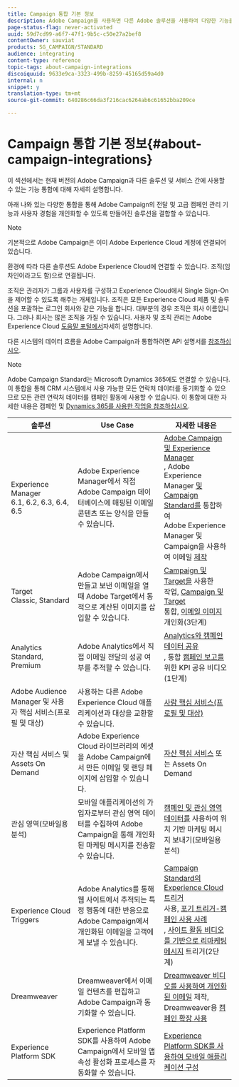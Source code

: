 ```yaml
---
title: Campaign 통합 기본 정보
description: Adobe Campaign을 사용하면 다른 Adobe 솔루션을 사용하여 다양한 기능을 결합할 수 있습니다.
page-status-flag: never-activated
uuid: 59d7cd99-a6f7-47f1-9b5c-c50e27a2bef8
contentOwner: sauviat
products: SG_CAMPAIGN/STANDARD
audience: integrating
content-type: reference
topic-tags: about-campaign-integrations
discoiquuid: 9633e9ca-3323-499b-8259-45165d59a4d0
internal: n
snippet: y
translation-type: tm+mt
source-git-commit: 640286c66da3f216cac6264ab6c61652bba209ce

---
```



# Campaign 통합 기본 정보{#about-campaign-integrations}

이 섹션에서는 현재 버전의 Adobe Campaign과 다른 솔루션 및 서비스 간에 사용할 수 있는 기능 통합에 대해 자세히 설명합니다.

아래 나와 있는 다양한 통합을 통해 Adobe Campaign의 전달 및 고급 캠페인 관리 기능과 사용자 경험을 개인화할 수 있도록 만들어진 솔루션을 결합할 수 있습니다.

>[!NOTE]
>
> 기본적으로 Adobe Campaign은 이미 Adobe Experience Cloud 계정에 연결되어 있습니다.

환경에 따라 다른 솔루션도 Adobe Experience Cloud에 연결할 수 있습니다. 조직(임차인이라고도 함)으로 연결됩니다.

조직은 관리자가 그룹과 사용자를 구성하고 Experience Cloud에서 Single Sign-On을 제어할 수 있도록 해주는 개체입니다. 조직은 모든 Experience Cloud 제품 및 솔루션을 포괄하는 로그인 회사와 같은 기능을 합니다. 대부분의 경우 조직은 회사 이름입니다. 그러나 회사는 많은 조직을 가질 수 있습니다. 사용자 및 조직 관리는 Adobe Experience Cloud [도움말 포털에서](https://marketing.adobe.com/resources/help/ko_KR/mcloud/organizations.html)자세히 설명합니다.

다른 시스템의 데이터 흐름을 Adobe Campaign과 통합하려면 API 설명서를 [참조하십시오](../../api/using/about-campaign-standard-apis.md).

>[!NOTE]
>
>Adobe Campaign Standard는 Microsoft Dynamics 365에도 연결할 수 있습니다.이 통합을 통해 CRM 시스템에서 사용 가능한 모든 연락처 데이터를 동기화할 수 있으므로 모든 관련 연락처 데이터를 캠페인 활동에 사용할 수 있습니다. 이 통합에 대한 자세한 내용은 캠페인 및 [Dynamics 365를 사용한 작업을 참조하십시오](../../integrating/using/working-with-campaign-standard-and-microsoft-dynamics-365.md).


<table> 
 <thead> 
  <tr> 
   <th> 솔루션<br /> </th> 
   <th> Use Case<br /> </th> 
   <th> 자세한 내용은<br /> </th> 
  </tr> 
 </thead> 
 <tbody> 
  <tr> 
   <td> Experience Manager<br /> 6.1, 6.2, 6.3, 6.4, 6.5<br /> </td> 
   <td> Adobe Experience Manager에서 직접 Adobe Campaign 데이터베이스에 매핑된 이메일 콘텐츠 또는 양식을 만들 수 있습니다.<br /> </td> 
   <td> 
     <a href="../../integrating/using/integrating-with-experience-manager.md">Adobe Campaign 및 Experience Manager</a><br/>, Adobe Experience Manager <a href="https://helpx.adobe.com/experience-manager/6-4/sites/administering/using/campaignstandard.html">및 Campaign Standard를</a> 통합하여 <br/>Adobe Experience Manager 및 Campaign을 사용하여 이메일 <a href="https://docs.campaign.adobe.com/doc/standard/getting_started/en/ACS_AEM.html">제작</a> 
    </td> 
  </tr> 
  <tr> 
   <td> Target<br /> Classic, Standard<br /> </td> 
   <td> Adobe Campaign에서 만들고 보낸 이메일을 열 때 Adobe Target에서 동적으로 계산된 이미지를 삽입할 수 있습니다.<br /> </td> 
   <td> 
    <a href="../../integrating/using/about-campaign-target-integration.md">Campaign 및 Target을</a> 사용한 <br/>작업, <a href="https://marketing.adobe.com/resources/help/en_US/target/a4t/c_campaign_and_target.html">Campaign 및 Target</a><br/>통합, <a href="https://helpx.adobe.com/marketing-cloud/how-to/email-marketing.html">이메일 이미지</a> 개인화(3단계)
    </td> 
  </tr> 
  <tr> 
   <td> Analytics<br /> Standard, Premium <br /> </td> 
   <td> Adobe Analytics에서 직접 이메일 전달의 성공 여부를 추적할 수 있습니다.<br /> </td> 
   <td> 
    <a href="../../integrating/using/about-campaign-analytics-integration.md">Analytics와 캠페인 데이터 공유</a><br/>, 통합 <a href="https://helpx.adobe.com/marketing-cloud/how-to/email-marketing.html">캠페인 보고를</a> 위한 KPI 공유 비디오(1단계)
    </td> 
  </tr> 
  <tr> 
   <td> Adobe Audience Manager 및 사용자 핵심 서비스(프로필 및 대상)<br /> </td> 
   <td> 사용하는 다른 Adobe Experience Cloud 애플리케이션과 대상을 교환할 수 있습니다.<br /> </td> 
   <td> <a href="../../integrating/using/about-campaign-audience-manager-or-people-core-service-integration.md">사람 핵심 서비스(프로필 및 대상)</a><br /> </td> 
  </tr> 
  <tr> 
   <td> 자산 핵심 서비스 및 Assets On Demand<br /> </td> 
   <td> Adobe Experience Cloud 라이브러리의 에셋을 Adobe Campaign에서 만든 이메일 및 랜딩 페이지에 삽입할 수 있습니다.<br /> </td> 
   <td> <a href="../../integrating/using/working-with-campaign-and-assets-core-service.md">자산 핵심 서비스</a> 또는 Assets On Demand<br /> </td> 
  </tr> 
  <tr> 
   <td> 관심 영역(모바일용 분석)<br /> </td> 
   <td> 모바일 애플리케이션의 가입자로부터 관심 영역 데이터를 수집하여 Adobe Campaign을 통해 개인화된 마케팅 메시지를 전송할 수 있습니다.<br /> </td> 
   <td> <a href="../../integrating/using/about-campaign-points-of-interest-data-integration.md">캠페인 및 관심 영역 데이터를</a> 사용하여 위치 기반 마케팅 메시지 보내기(모바일용 분석)<br /> </td> 
  </tr> 
  <tr> 
   <td> Experience Cloud Triggers<br /> </td> 
   <td> Adobe Analytics를 통해 웹 사이트에서 추적되는 특정 행동에 대한 반응으로 Adobe Campaign에서 개인화된 이메일을 고객에게 보낼 수 있습니다.<br /> </td> 
   <td> 
    <a href="../../integrating/using/about-adobe-experience-cloud-triggers.md">Campaign Standard의 Experience Cloud 트리거</a><br/>사용, <a href="../../integrating/using/abandonment-triggers-use-cases.md">포기 트리거-캠페인 사용 사례</a><br/>, <a href="https://helpx.adobe.com/marketing-cloud/how-to/email-marketing.html">사이트 활동 비디오를 기반으로 리마케팅 메시지</a> 트리거(2단계)
    </td> 
  </tr> 
  <tr> 
   <td> Dreamweaver<br /> </td> 
   <td> Dreamweaver에서 이메일 컨텐츠를 편집하고 Adobe Campaign과 동기화할 수 있습니다.<br /> </td> 
   <td> 
    <a href="https://docs.adobe.com/content/help/en/campaign-learn/campaign-standard-tutorials/designing-content/email-designer/dreamweaver-integration.html">Dreamweaver 비디오를 사용하여 개인화된 이메일</a> 제작, <br/>Dreamweaver용 <a href="https://helpx.adobe.com/dreamweaver/using/working-with-dreamweaver-and-campaign.html">캠페인 확장 사용</a> 
  </td> 
  </tr> 
  <tr> 
   <td> Experience Platform SDK<br /> </td> 
   <td> Experience Platform SDK를 사용하여 Adobe Campaign에서 모바일 앱 속성 활성화 프로세스를 자동화할 수 있습니다.<br /> </td> 
   <td> <a href="https://helpx.adobe.com/campaign/kb/configuring-app-sdk.html">Experience Platform SDK를 사용하여 모바일 애플리케이션 구성</a><br /> </td> 
  </tr> 
 </tbody> 
</table>

